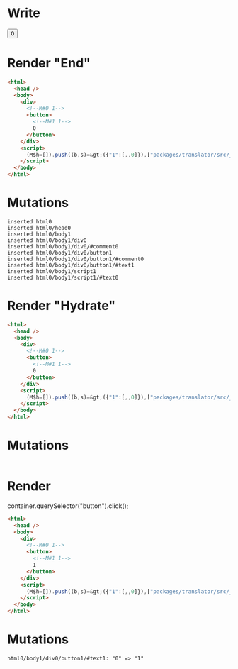 # Write
  <div><!M#0 1><button><!M#1 1>0</button></div><script>(M$h=[]).push((b,s)=>({"1":[,,0]}),["packages/translator/src/__tests__/fixtures/basic-component/components/counter.marko_0_0",1,])</script>


# Render "End"
```html
<html>
  <head />
  <body>
    <div>
      <!--M#0 1-->
      <button>
        <!--M#1 1-->
        0
      </button>
    </div>
    <script>
      (M$h=[]).push((b,s)=&gt;({"1":[,,0]}),["packages/translator/src/__tests__/fixtures/basic-component/components/counter.marko_0_0",1,])
    </script>
  </body>
</html>
```

# Mutations
```
inserted html0
inserted html0/head0
inserted html0/body1
inserted html0/body1/div0
inserted html0/body1/div0/#comment0
inserted html0/body1/div0/button1
inserted html0/body1/div0/button1/#comment0
inserted html0/body1/div0/button1/#text1
inserted html0/body1/script1
inserted html0/body1/script1/#text0
```


# Render "Hydrate"
```html
<html>
  <head />
  <body>
    <div>
      <!--M#0 1-->
      <button>
        <!--M#1 1-->
        0
      </button>
    </div>
    <script>
      (M$h=[]).push((b,s)=&gt;({"1":[,,0]}),["packages/translator/src/__tests__/fixtures/basic-component/components/counter.marko_0_0",1,])
    </script>
  </body>
</html>
```

# Mutations
```

```


# Render 
container.querySelector("button").click();

```html
<html>
  <head />
  <body>
    <div>
      <!--M#0 1-->
      <button>
        <!--M#1 1-->
        1
      </button>
    </div>
    <script>
      (M$h=[]).push((b,s)=&gt;({"1":[,,0]}),["packages/translator/src/__tests__/fixtures/basic-component/components/counter.marko_0_0",1,])
    </script>
  </body>
</html>
```

# Mutations
```
html0/body1/div0/button1/#text1: "0" => "1"
```